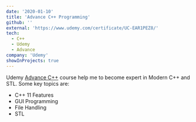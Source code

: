 ```yaml
---
date: '2020-01-10'
title: 'Advance C++ Programming'
github: ''
external: 'https://www.udemy.com/certificate/UC-EAR1PEZ8/'
tech:
  - C++
  - Udemy
  - Advance
company: 'Udemy'
showInProjects: true
---
```


Udemy [Advance C++](https://www.udemy.com/course/learn-advanced-c-programming/) course help me to become expert in Modern C++ and STL.
Some key topics are:
- C++ 11 Features
- GUI Programming
- File Handling
- STL
